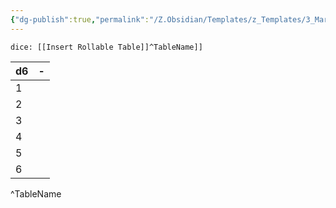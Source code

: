 ```yaml
---
{"dg-publish":true,"permalink":"/Z.Obsidian/Templates/z_Templates/3_Markdown/Insert Rollable Table/Insert Rollable Table - d6/"}
---
```


`dice: [[Insert Rollable Table]]^TableName]]`

| d6  | -   |
| --- | --- |
| 1   |     |
| 2   |     |
| 3   |     |
| 4   |     |
| 5   |     |
| 6   |     |
^TableName
